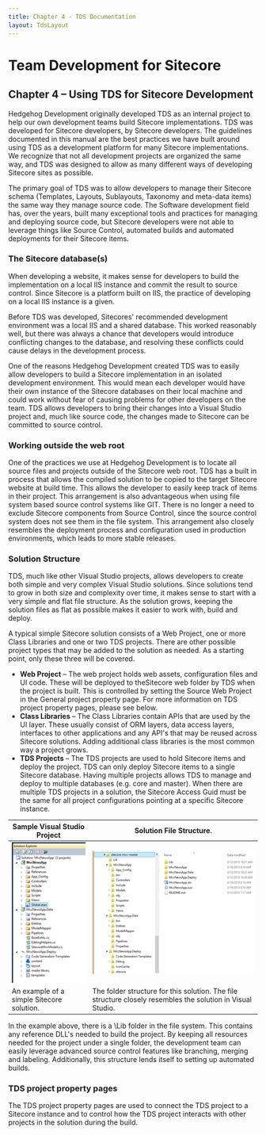 ```yaml
---
title: Chapter 4 - TDS Documentation
layout: TdsLayout
---
```


# Team Development for Sitecore 

## Chapter 4 – Using TDS for Sitecore Development

Hedgehog Development originally developed TDS as an internal project to help our own development teams build Sitecore implementations. TDS was developed for Sitecore developers, by Sitecore developers. The guidelines documented in this manual are the best practices we have built around using TDS as a development platform for many Sitecore implementations. We recognize that not all development projects are organized the same way, and TDS was designed to allow as many different ways of developing Sitecore sites as possible.

The primary goal of TDS was to allow developers to manage their Sitecore schema (Templates, Layouts, Sublayouts, Taxonomy and meta-data items) the same way they manage source code. The Software development field has, over the years, built many exceptional tools and practices for managing and deploying source code, but Sitecore developers were not able to leverage things like Source Control, automated builds and automated deployments for their Sitecore items.

### The Sitecore database(s)

When developing a website, it makes sense for developers to build the implementation on a local IIS instance and commit the result to source control. Since Sitecore is a platform built on IIS, the practice of developing on a local IIS instance is a given. 

Before TDS was developed, Sitecores' recommended development environment was a local IIS and a shared database. This worked reasonably well, but there was always a chance that developers would introduce conflicting changes to the database, and resolving these conflicts could cause delays in the development process.

One of the reasons Hedgehog Development created TDS was to easily allow developers to build a Sitecore implementation in an isolated development environment. This would mean each developer would have their own instance of the Sitecore databases on their local machine and could work without fear of causing problems for other developers on the team. TDS allows developers to bring their changes into a Visual Studio project and, much like source code, the changes made to Sitecore can be committed to source control. 

### Working outside the web root

One of the practices we use at Hedgehog Development is to locate all source files and projects outside of the Sitecore web root. TDS has a built in process that allows the compiled solution to be copied to the target Sitecore website at build time. This allows the developer to easily keep track of items in their project. This arrangement is also advantageous when using file system based source control systems like GIT. There is no longer a need to exclude Sitecore components from Source Control, since the source control system does not see them in the file system. This arrangement also closely resembles the deployment process and configuration used in production environments, which leads to more stable releases.

### Solution Structure

TDS, much like other Visual Studio projects, allows developers to create both simple and very complex Visual Studio solutions. Since solutions tend to grow in both size and complexity over time, it makes sense to start with a very simple and flat file structure. As the solution grows, keeping the solution files as flat as possible makes it easier to work with, build and deploy.

A typical simple Sitecore solution consists of a Web Project, one or more Class Libraries and one or two TDS projects. There are other possible project types that may be added to the solution as needed. As a starting point, only these three will be covered.

* **Web Project** – The web project holds web assets, configuration files and UI code. These will be deployed to theSitecore web folder by TDS when the project is built. This is controlled by setting the Source Web Project in the General project property page. For more information on TDS project property pages, please see below.
* **Class Libraries** – The Class Libraries contain APIs that are used by the UI layer. These usually consist of ORM layers, data access layers, interfaces to other applications and any API's that may be reused across Sitecore solutions. Adding additional class libraries is the most common way a project grows.
* **TDS Projects** – The TDS projects are used to hold Sitecore items and deploy the project. TDS can only deploy Sitecore items to a single Sitecore database. Having multiple projects allows TDS to manage and deploy to multiple databases (e.g. core and master). When there are multiple TDS projects in a solution, the Sitecore Access Guid must be the same for all project configurations pointing at a specific Sitecore instance.

| Sample Visual Studio Project | Solution File Structure. |
| -------- | -------- |
| ![](/Images/chapter4-vsproject.png) | ![](/Images/chapter4-solutionproject.png) |
| An example of a simple Sitecore solution. | The folder structure for this solution. The file structure closely resembles the solution in Visual Studio. |

In the example above, there is a \Lib folder in the file system. This contains any reference DLL's needed to build the project. By keeping all resources needed for the project under a single folder, the development team can easily leverage advanced source control features like branching, merging and labeling. Additionally, this structure lends itself to setting up automated builds.

### TDS project property pages

The TDS project property pages are used to connect the TDS project to a Sitecore instance and to control how the TDS project interacts with other projects in the solution during the build. 


